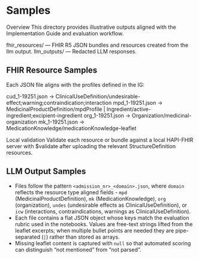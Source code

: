 # Samples

Overview
This directory provides illustrative outputs aligned with the Implementation Guide and evaluation workflow.

fhir_resources/ — FHIR R5 JSON bundles and resources created from the llm output.
llm_outputs/ — Redacted LLM responses.

## FHIR Resource Samples
Each JSON file aligns with the profiles defined in the IG:

cud_1-19251.json → ClinicalUseDefinition/undesirable-effect;warning;contraindication;interaction
mpd_1-19251.json → MedicinalProductDefinition/mpdProfile | Ingredient/active-ingredient;excipient-ingredient
org_1-19251.json → Organization/medicinal-organization
mk_1-19251.json → MedicationKnowledge/medicationKnowledge-leaflet

Local validation
Validate each resource or bundle against a local HAPI-FHIR server with $validate after uploading the relevant StructureDefinition resources.

## LLM Output Samples
- Files follow the pattern `<admission_nr>_<domain>.json`, where `domain` reflects the resource type aligned fields -  `mpd` (MedicinalProductDefinition), `mk` (MedicationKnowledge), `org` (organization), `undes` (undesirable effects as ClinicalUseDefinition), or `icw` (interactions, contraindications, warnings as ClinicalUseDefinition).
- Each file contains a flat JSON object whose keys match the evaluation rubric used in the notebooks. Values are free-text strings lifted from the leaflet excerpts; when multiple bullet points are needed they are pipe-separated (`|`) rather than stored as arrays.
- Missing leaflet content is captured with `null` so that automated scoring can distinguish “not mentioned” from “not parsed”.
